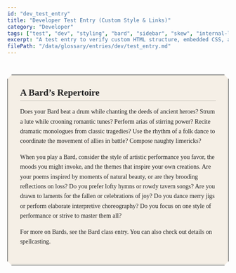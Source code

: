 ```yaml
---
id: "dev_test_entry"
title: "Developer Test Entry (Custom Style & Links)"
category: "Developer"
tags: ["test", "dev", "styling", "bard", "sidebar", "skew", "internal-link"]
excerpt: "A test entry to verify custom HTML structure, embedded CSS, and internal glossary linking. Content is about a Bard's Repertoire and includes a link to the Bard class entry."
filePath: "/data/glossary/entries/dev/test_entry.md"
---
```


<!-- HTML structure: Unskewed with beveled corners via clip-path -->
<aside class="text--rules-sidebar">
  <div class="skew-content">
    <h3>A Bard’s Repertoire</h3>
    <p>Does your <span data-term-id="bard" class="glossary-term-link-from-markdown">Bard</span> beat a drum while chanting the deeds of ancient heroes? Strum a lute while crooning romantic tunes? Perform arias of stirring power? Recite dramatic monologues from classic tragedies? Use the rhythm of a folk dance to coordinate the movement of allies in battle? Compose naughty limericks?</p>
    <p>When you play a <span data-term-id="bard" class="glossary-term-link-from-markdown">Bard</span>, consider the style of artistic performance you favor, the moods you might invoke, and the themes that inspire your own creations. Are your poems inspired by moments of natural beauty, or are they brooding reflections on loss? Do you prefer lofty hymns or rowdy tavern songs? Are you drawn to laments for the fallen or celebrations of joy? Do you dance merry jigs or perform elaborate interpretive choreography? Do you focus on one style of performance or strive to master them all?</p>
    <p>For more on Bards, see the <span data-term-id="bard" class="glossary-term-link-from-markdown">Bard class</span> entry. You can also check out details on <span data-term-id="spellcasting" class="glossary-term-link-from-markdown">spellcasting</span>.</p>
  </div>
</aside>

<!-- CSS styling: beveled corners without skew -->
<style>
.text--rules-sidebar {
  /* Beveled corners using an octagonal clip-path */
  -webkit-clip-path: polygon(
    10px 0, calc(100% - 10px) 0,
    100% 10px, 100% calc(100% - 10px),
    calc(100% - 10px) 100%, 10px 100%,
    0 calc(100% - 10px), 0 10px
  );
          clip-path: polygon(
    10px 0, calc(100% - 10px) 0,
    100% 10px, 100% calc(100% - 10px),
    calc(100% - 10px) 100%, 10px 100%,
    0 calc(100% - 10px), 0 10px
  );

  background: #f5efe6;
  border: 1px solid #333;
  padding: 2em;
  max-width: 640px;
  margin: 3em auto;
  font-family: Georgia, serif;
  color: #222;
}

.text--rules-sidebar h3 {
  margin-top: 0;
  margin-bottom: 0.5em;
  font-size: 1.5em;
  border-bottom: 1px solid rgba(0,0,0,0.15);
  padding-bottom: 0.25em;
}

.text--rules-sidebar p {
  margin: 1em 0;
  line-height: 1.6;
}
</style>
